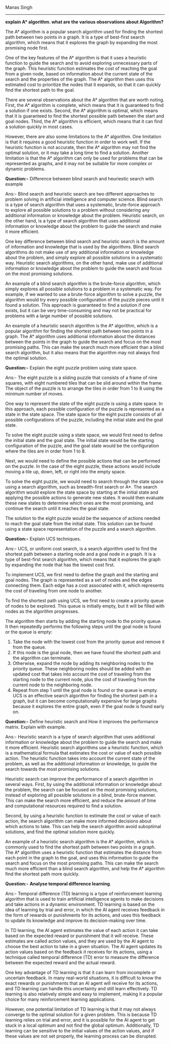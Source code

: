 Manas Singh 

---
__explain A* algorithm. what are the various observations about Algorithm?__

The A* algorithm is a popular search algorithm used for finding the shortest path between two points in a graph. It is a type of best-first search algorithm, which means that it explores the graph by expanding the most promising node first.

One of the key features of the A* algorithm is that it uses a heuristic function to guide the search and to avoid exploring unnecessary parts of the graph. This heuristic function estimates the cost of reaching the goal from a given node, based on information about the current state of the search and the properties of the graph. The A* algorithm then uses this estimated cost to prioritize the nodes that it expands, so that it can quickly find the shortest path to the goal.

There are several observations about the A* algorithm that are worth noting. First, the A* algorithm is complete, which means that it is guaranteed to find a solution if one exists. Second, the A* algorithm is optimal, which means that it is guaranteed to find the shortest possible path between the start and goal nodes. Third, the A* algorithm is efficient, which means that it can find a solution quickly in most cases.

However, there are also some limitations to the A* algorithm. One limitation is that it requires a good heuristic function in order to work well. If the heuristic function is not accurate, then the A* algorithm may not find the optimal solution, or it may take a long time to find a solution. Another limitation is that the A* algorithm can only be used for problems that can be represented as graphs, and it may not be suitable for more complex or dynamic problems.


__Question:-__
Difference between blind search and heuriestic search with example

Ans:-
Blind search and heuristic search are two different approaches to problem solving in artificial intelligence and computer science. Blind search is a type of search algorithm that uses a systematic, brute-force approach to explore all possible solutions to a problem without considering any additional information or knowledge about the problem. Heuristic search, on the other hand, is a type of search algorithm that uses additional information or knowledge about the problem to guide the search and make it more efficient.

One key difference between blind search and heuristic search is the amount of information and knowledge that is used by the algorithms. Blind search algorithms do not make use of any additional information or knowledge about the problem, and simply explore all possible solutions in a systematic way. Heuristic search algorithms, on the other hand, make use of additional information or knowledge about the problem to guide the search and focus on the most promising solutions.

An example of a blind search algorithm is the brute-force algorithm, which simply explores all possible solutions to a problem in a systematic way. For example, if we wanted to use a brute-force algorithm to solve a puzzle, the algorithm would try every possible configuration of the puzzle pieces until it found a solution. This approach is guaranteed to find a solution if one exists, but it can be very time-consuming and may not be practical for problems with a large number of possible solutions.

An example of a heuristic search algorithm is the A* algorithm, which is a popular algorithm for finding the shortest path between two points in a graph. The A* algorithm uses additional information about the distances between the points in the graph to guide the search and focus on the most promising paths. This can make the search much more efficient than a blind search algorithm, but it also means that the algorithm may not always find the optimal solution.


__Question:-__
Explain the eight puzzle problem using state space.

Ans:-
The eight puzzle is a sliding puzzle that consists of a frame of nine squares, with eight numbered tiles that can be slid around within the frame. The object of the puzzle is to arrange the tiles in order from 1 to 8 using the minimum number of moves.

One way to represent the state of the eight puzzle is using a state space. In this approach, each possible configuration of the puzzle is represented as a state in the state space. The state space for the eight puzzle consists of all possible configurations of the puzzle, including the initial state and the goal state.

To solve the eight puzzle using a state space, we would first need to define the initial state and the goal state. The initial state would be the starting configuration of the puzzle, and the goal state would be the configuration where the tiles are in order from 1 to 8.

Next, we would need to define the possible actions that can be performed on the puzzle. In the case of the eight puzzle, these actions would include moving a tile up, down, left, or right into the empty space.

To solve the eight puzzle, we would need to search through the state space using a search algorithm, such as breadth-first search or A*. The search algorithm would explore the state space by starting at the initial state and applying the possible actions to generate new states. It would then evaluate these new states to determine which ones are the most promising, and continue the search until it reaches the goal state.

The solution to the eight puzzle would be the sequence of actions needed to reach the goal state from the initial state. This solution can be found using a state space representation of the puzzle and a search algorithm.


__Question:-__
Explain UCS techniques.

Ans:-
UCS, or uniform cost search, is a search algorithm used to find the shortest path between a starting node and a goal node in a graph. It is a type of best-first search algorithm, which means that it explores the graph by expanding the node that has the lowest cost first.

To implement UCS, we first need to define the graph and the starting and goal nodes. The graph is represented as a set of nodes and the edges connecting them. Each edge has a cost associated with it, which represents the cost of traveling from one node to another.

To find the shortest path using UCS, we first need to create a priority queue of nodes to be explored. This queue is initially empty, but it will be filled with nodes as the algorithm progresses.

The algorithm then starts by adding the starting node to the priority queue. It then repeatedly performs the following steps until the goal node is found or the queue is empty:

1. Take the node with the lowest cost from the priority queue and remove it from the queue.
2. If this node is the goal node, then we have found the shortest path and the algorithm can terminate.
3. Otherwise, expand the node by adding its neighboring nodes to the priority queue. These neighboring nodes should be added with an updated cost that takes into account the cost of traveling from the starting node to the current node, plus the cost of traveling from the current node to the neighboring node.
4. Repeat from step 1 until the goal node is found or the queue is empty.
UCS is an effective search algorithm for finding the shortest path in a graph, but it can become computationally expensive for large graphs because it explores the entire graph, even if the goal node is found early on.

__Question:-__
Define heuristic search and How it improves the performance matrix. Explain with example.

Ans:-
Heuristic search is a type of search algorithm that uses additional information or knowledge about the problem to guide the search and make it more efficient. Heuristic search algorithms use a heuristic function, which is a mathematical formula that estimates the cost or value of each possible action. The heuristic function takes into account the current state of the problem, as well as the additional information or knowledge, to guide the search towards the most promising solutions.

Heuristic search can improve the performance of a search algorithm in several ways. First, by using the additional information or knowledge about the problem, the search can be focused on the most promising solutions, instead of exploring all possible solutions in a blind, brute-force manner. This can make the search more efficient, and reduce the amount of time and computational resources required to find a solution.

Second, by using a heuristic function to estimate the cost or value of each action, the search algorithm can make more informed decisions about which actions to take. This can help the search algorithm avoid suboptimal solutions, and find the optimal solution more quickly.

An example of a heuristic search algorithm is the A* algorithm, which is commonly used to find the shortest path between two points in a graph. The A* algorithm uses a heuristic function that estimates the distance from each point in the graph to the goal, and uses this information to guide the search and focus on the most promising paths. This can make the search much more efficient than a blind search algorithm, and help the A* algorithm find the shortest path more quickly.


__Question:-__
__Analyse temporal difference learning__.

Ans:-
Temporal difference (TD) learning is a type of reinforcement learning algorithm that is used to train artificial intelligence agents to make decisions and take actions in a dynamic environment. TD learning is based on the idea of learning by trial and error, in which the AI agent receives feedback in the form of rewards or punishments for its actions, and uses this feedback to update its knowledge and improve its decision-making over time.

In TD learning, the AI agent estimates the value of each action it can take based on the expected reward or punishment that it will receive. These estimates are called action values, and they are used by the AI agent to choose the best action to take in a given situation. The AI agent updates its action values based on the feedback it receives for its actions, using a technique called temporal difference (TD) error to measure the difference between the expected reward and the actual reward.

One key advantage of TD learning is that it can learn from incomplete or uncertain feedback. In many real-world situations, it is difficult to know the exact rewards or punishments that an AI agent will receive for its actions, and TD learning can handle this uncertainty and still learn effectively. TD learning is also relatively simple and easy to implement, making it a popular choice for many reinforcement learning applications.

However, one potential limitation of TD learning is that it may not always converge to the optimal solution for a given problem. This is because TD learning relies on trial and error, and it is possible for the AI agent to get stuck in a local optimum and not find the global optimum. Additionally, TD learning can be sensitive to the initial values of the action values, and if these values are not set properly, the learning process can be disrupted.
